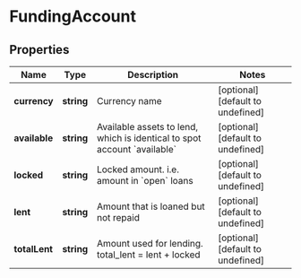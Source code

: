 # FundingAccount

## Properties

Name | Type | Description | Notes
------------ | ------------- | ------------- | -------------
**currency** | **string** | Currency name | [optional] [default to undefined]
**available** | **string** | Available assets to lend, which is identical to spot account &#x60;available&#x60; | [optional] [default to undefined]
**locked** | **string** | Locked amount. i.e. amount in &#x60;open&#x60; loans | [optional] [default to undefined]
**lent** | **string** | Amount that is loaned but not repaid | [optional] [default to undefined]
**totalLent** | **string** | Amount used for lending. total_lent &#x3D; lent + locked | [optional] [default to undefined]

